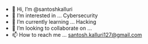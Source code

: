 - 👋 Hi, I’m @santoshkalluri
- 👀 I’m interested in ... Cybersecurity
- 🌱 I’m currently learning ... Hacking 
- 💞️ I’m looking to collaborate on ... 
- 📫 How to reach me ... santosh.kalluri127@gmail.com

<!---
santoshkalluri/santoshkalluri is a ✨ special ✨ repository because its `README.md` (this file) appears on your GitHub profile.
You can click the Preview link to take a look at your changes.
--->
